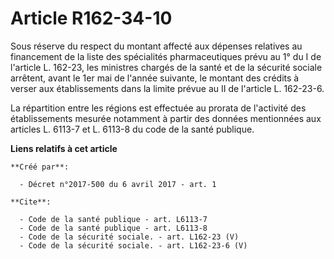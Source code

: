 # Article R162-34-10

Sous réserve du respect du montant affecté aux dépenses relatives au financement de la liste des spécialités pharmaceutiques
prévu au 1° du I de l'article L. 162-23, les ministres chargés de la santé et de la sécurité sociale arrêtent, avant le 1er
mai de l'année suivante, le montant des crédits à verser aux établissements dans la limite prévue au II de l'article L.
162-23-6. 

La répartition entre les régions est effectuée au prorata de l'activité des établissements mesurée notamment à partir des
données mentionnées aux articles L. 6113-7 et L. 6113-8 du code de la santé publique.

**Liens relatifs à cet article**

	**Créé par**:

	  - Décret n°2017-500 du 6 avril 2017 - art. 1

	**Cite**:

	  - Code de la santé publique - art. L6113-7
	  - Code de la santé publique - art. L6113-8
	  - Code de la sécurité sociale. - art. L162-23 (V)
	  - Code de la sécurité sociale. - art. L162-23-6 (V)
